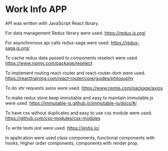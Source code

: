 # Work Info APP

API was written with JavaScript React library.

For data management Redux library were used.
https://redux.js.org/

For asynchronous api calls redux-saga were used.
https://redux-saga.js.org/

To cache redux data passed to components reselect were used.
https://www.npmjs.com/package/reselect

To implement routing react-router and react-router-dom were used.
https://reacttraining.com/react-router/core/guides/philosophy

To do xhr requests axios were used.
https://www.npmjs.com/package/axios

To make redux store keep immutable and easy to maintain immutable.js were used.
https://immutable-js.github.io/immutable-js/docs/#/

To have css without duplicates and easy to use css module were used.
https://github.com/css-modules/css-modules

To write tests jest were used.
https://jestjs.io/

In application were used class components, functional components with hooks, Higher order components, components with render prop.
